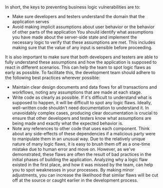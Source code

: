 In short, the keys to preventing business logic vulnerabilities are to:

- Make sure developers and testers understand the domain that the application serves
- Avoid making implicit assumptions about user behavior or the behavior of other parts of the application
You should identify what assumptions you have made about the server-side state and implement the necessary logic to verify that these assumptions are met. This includes making sure that the value of any input is sensible before proceeding.

It is also important to make sure that both developers and testers are able to fully understand these assumptions and how the application is supposed to react in different scenarios. This can help the team to spot logic flaws as early as possible. To facilitate this, the development team should adhere to the following best practices wherever possible:

- Maintain clear design documents and data flows for all transactions and workflows, noting any assumptions that are made at each stage.
- Write code as clearly as possible. If it's difficult to understand what is supposed to happen, it will be difficult to spot any logic flaws. Ideally, well-written code shouldn't need documentation to understand it. In unavoidably complex cases, producing clear documentation is crucial to ensure that other developers and testers know what assumptions are being made and exactly what the expected behavior is.
- Note any references to other code that uses each component. Think about any side-effects of these dependencies if a malicious party were to manipulate them in an unusual way.
Due to the relatively unique nature of many logic flaws, it is easy to brush them off as a one-time mistake due to human error and move on. However, as we've demonstrated, these flaws are often the result of bad practices in the initial phases of building the application. Analyzing why a logic flaw existed in the first place, and how it was missed by the team, can help you to spot weaknesses in your processes. By making minor adjustments, you can increase the likelihood that similar flaws will be cut off at the source or caught earlier in the development process.